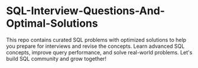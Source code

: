 # SQL-Interview-Questions-And-Optimal-Solutions
This repo contains curated SQL problems with optimized solutions to help you prepare for interviews and revise the concepts. Learn advanced SQL concepts, improve query performance, and solve real-world problems. Let's build SQL community and grow together! 
